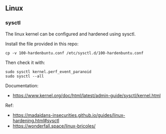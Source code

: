 ## Linux

### sysctl

The linux kernel can be configured and hardened using sysctl.

Install the file provided in this repo:

    cp -v 100-hardenbuntu.conf /etc/sysctl.d/100-hardenbuntu.conf

Then check it with:

    sudo sysctl kernel.perf_event_paranoid
    sudo sysctl --all

Documentation:
* https://www.kernel.org/doc/html/latest/admin-guide/sysctl/kernel.html

Ref:
* https://madaidans-insecurities.github.io/guides/linux-hardening.html#sysctl
* https://wonderfall.space/linux-bricoles/
